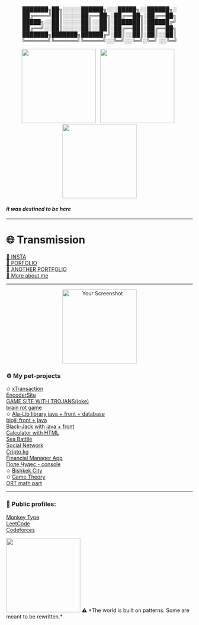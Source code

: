 <div align="center"> 
  
  ███████╗██╗░░░░░██████╗░░░█████╗░░██████╗░  
  ██╔════╝██║░░░░░██╔══██╗░██╔══██╗░██╔══██╗  
  █████╗░░██║░░░░░██║░░██║░███████║░██████╔╝     
  ██╔══╝░░██║░░░░░██║░░██║░██╔══██║░██╔══██╗  
  ███████╗███████╗██████╔╝░██║░░██║░██║░░██║  
  ╚══════╝╚══════╝╚═════╝░░╚═╝░░╚═╝░╚═╝ ░░╚═╝  
</div>   
<div align="center">
  <img src="https://github.com/eldar-05/justcoolpic/blob/main/red-polygon.gif" width="200" />
  &nbsp;
  <img src="https://github.com/eldar-05/justcoolpic/blob/main/retro.gif" width="200" />
  &nbsp;
  <img src="https://github.com/eldar-05/justcoolpic/blob/main/tovarish-stalin.gif" width="200" />
</div>


#### *it was destined to be here*  
---


# 🌐 Transmission  
[🔗 INSTA](https://www.instagram.com/eldar.xc/)  
[📡 PORFOLIO](https://sites.google.com/view/eldar-portfolio/home)   
[👻 ANOTHER PORTFOLIO](https://www.404media.co/)  
[👾 More about me](https://eldar-05.github.io/more_about_me/)  


---
  <div align="center">
  <a href="https://eldar-05.github.io/LTnso52/">
    <img src="https://github.com/eldar-05/justcoolpic/blob/main/Click_here_button.png" alt="Your Screenshot" width="200" />
  </a>
</div>  
  
### ⚙️ My pet-projects   
  
✩ [xTransaction](https://eldar-05.github.io/x.transaction)  
[EncoderSite](https://eldar-05.github.io/passwordEnoderSite)  
[GAME SITE WITH TROJANS(joke)](https://eldar-05.github.io/webdesign-final)  
[brain rot game](https://eldar-05.github.io/box-sugar-crush/)  
✩ [Ala-Lib library java + front + database](https://github.com/eldar-05/alalib)  
[blojji front + java](https://github.com/eldar-05/blojji)  
[Black-Jack with java + front](https://github.com/eldar-05/blackjack2.0)  
[Calculator with HTML](https://eldar-05.github.io/calculator-project-pro/)  
[Sea Battlle](https://github.com/eldar-05/sea-battle/tree/main)  
[Social Network](https://eldar-05.github.io/bookface/)  
[Cripto.kg](https://eldar-05.github.io/cripto.kg/)  
[Financial Manager App](https://github.com/eldar-05/financeManagerApp)  
[Поле Чудес - console](https://github.com/eldar-05/polechudes)   
✩ [Bishkek City](https://eldar-05.github.io/bishkek-city/)  
✩ [Game Theory](https://github.com/eldar-05/game-theory/tree/main)  
[ORT math part](https://eldar-05.github.io/ort)  

---
### 👤 Public profiles:
[Monkey Type](https://monkeytype.com/profile/ELdar0)  
[LeetCode](https://leetcode.com/u/eldar_05)  
[Codeforces](https://codeforces.com/profile/eldar.xc)  

<img src="https://github.githubassets.com/assets/mona-loading-default-c3c7aad1282f.gif" width="200" />  
⚠️ *The world is built on patterns. Some are meant to be rewritten.*  
